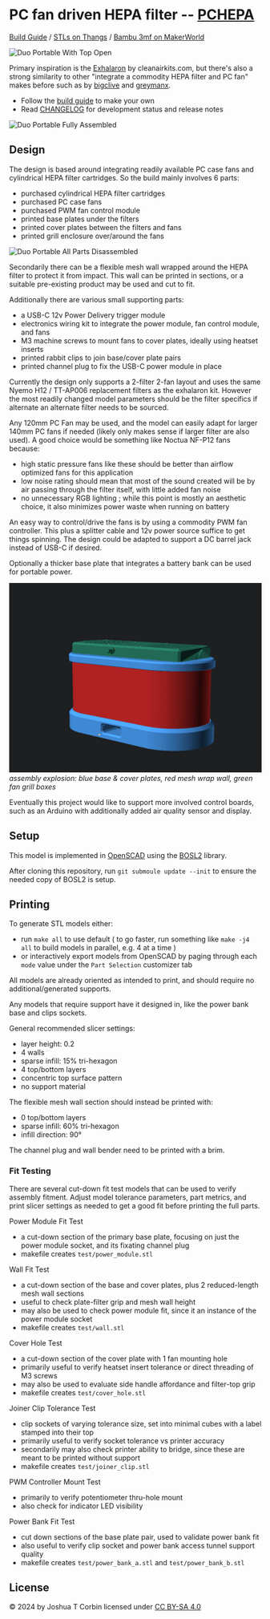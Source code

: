 # PC fan driven HEPA filter -- [PCHEPA](https://github.com/jcorbin/pchepa)

[Build Guide](build_guide.md) / [STLs on Thangs][duo_thangs] / [Bambu 3mf on MakerWorld][duo_makerworld]

![Duo Portable With Top Open](duo/photos/grill_open.png)

Primary inspiration is the [Exhalaron][exhalaron] by cleanairkits.com, but there's also a strong similarity to other
"integrate a commodity HEPA filter and PC fan" makes before such as by [bigclive][bigclive_diy_hepa] and [greymanx][greymanx_diy_hepa].

- Follow the [build guide](build_guide.md) to make your own
- Read [CHANGELOG](CHANGELOG.md) for development status and release notes

![Duo Portable Fully Assembled](duo/photos/front_complete.png)

## Design

The design is based around integrating readily available PC case fans and cylindrical HEPA filter cartridges.
So the build mainly involves 6 parts:
- purchased cylindrical HEPA filter cartridges
- purchased PC case fans
- purchased PWM fan control module
- printed base plates under the filters
- printed cover plates between the filters and fans
- printed grill enclosure over/around the fans

![Duo Portable All Parts Disassembled](duo/photos/all_parts_spread.png)

Secondarily there can be a flexible mesh wall wrapped around the HEPA filter to
protect it from impact. This wall can be printed in sections, or a suitable
pre-existing product may be used and cut to fit.

Additionally there are various small supporting parts:
- a USB-C 12v Power Delivery trigger module
- electronics wiring kit to integrate the power module, fan control module, and fans
- M3 machine screws to mount fans to cover plates, ideally using heatset inserts
- printed rabbit clips to join base/cover plate pairs
- printed channel plug to fix the USB-C power module in place

Currently the design only supports a 2-filter 2-fan layout and uses the same Nyemo H12 / TT-AP006 replacement filters as the exhalaron kit.
However the most readily changed model parameters should be the filter specifics if alternate an alternate filter needs to be sourced.

Any 120mm PC Fan may be used, and the model can easily adapt for larger 140mm PC fans
if needed (likely only makes sense if larger filter are also used).
A good choice would be something like Noctua NF-P12 fans because:
- high static pressure fans like these should be better than airflow optimized fans for this application
- low noise rating should mean that most of the sound created will be by air passing through the filter itself, with little added fan noise
- no unnecessary RGB lighting ; while this point is mostly an aesthetic choice, it also minimizes power waste when running on battery

An easy way to control/drive the fans is by using a commodity PWM fan controller.
This plus a splitter cable and 12v power source suffice to get things spinning.
The design could be adapted to support a DC barrel jack instead of USB-C if desired.

Optionally a thicker base plate that integrates a battery bank can be used for portable power.

![Duo Assembly Explosion](duo/as_explode.gif)
*assembly explosion: blue base & cover plates, red mesh wrap wall, green fan grill boxes*

Eventually this project would like to support more involved control boards,
such as an Arduino with additionally added air quality sensor and display.

## Setup

This model is implemented in [OpenSCAD][openscad] using the [BOSL2][bosl2] library.

After cloning this repository, run `git submoule update --init` to ensure the needed copy of BOSL2 is setup.

## Printing

To generate STL models either:
- run `make all` to use default ( to go faster, run something like `make -j4 all` to build models in parallel, e.g. 4 at a time )
- or interactively export models from OpenSCAD by paging through each `mode` value under the `Part Selection` customizer tab

All models are already oriented as intended to print, and should require no additional/generated supports.

Any models that require support have it designed in, like the power bank base and clips sockets.

General recommended slicer settings:
- layer height: 0.2
- 4 walls
- sparse infill: 15% tri-hexagon
- 4 top/bottom layers
- concentric top surface pattern
- no support material

The flexible mesh wall section should instead be printed with:
- 0 top/bottom layers
- sparse infill: 60% tri-hexagon
- infill direction: 90°

The channel plug and wall bender need to be printed with a brim.

### Fit Testing

There are several cut-down fit test models that can be used to verify assembly fitment.
Adjust model tolerance parameters, part metrics, and print slicer settings as needed to get a good fit before printing the full parts.

Power Module Fit Test
- a cut-down section of the primary base plate, focusing on just the power module socket, and its fixating channel plug
- makefile creates `test/power_module.stl`

Wall Fit Test
- a cut-down section of the base and cover plates, plus 2 reduced-length mesh wall sections
- useful to check plate-filter grip and mesh wall height
- may also be used to check power module fit, since it an instance of the power module socket
- makefile creates `test/wall.stl`

Cover Hole Test
- a cut-down section of the cover plate with 1 fan mounting hole
- primarily useful to verify heatset insert tolerance or direct threading of M3 screws
- may also be used to evaluate side handle affordance and filter-top grip
- makefile creates `test/cover_hole.stl`

Joiner Clip Tolerance Test
- clip sockets of varying tolerance size, set into minimal cubes with a label stamped into their top
- primarily useful to verify socket tolerance vs printer accuracy
- secondarily may also check printer ability to bridge, since these are meant to be printed without support
- makefile creates `test/joiner_clip.stl`

PWM Controller Mount Test
- primarily to verify potentiometer thru-hole mount
- also check for indicator LED visibility

Power Bank Fit Test
- cut down sections of the base plate pair, used to validate power bank fit
- also useful to verify clip socket and power bank access tunnel support quality
- makefile creates `test/power_bank_a.stl` and `test/power_bank_b.stl`

## License

© 2024 by Joshua T Corbin licensed under [CC BY-SA 4.0][ccbysa4]

[duo_makerworld]: https://makerworld.com/en/models/424917
[duo_thangs]: https://than.gs/m/1050549

[bigclive_diy_hepa]: https://www.youtube.com/watch?v=6Vmh2Ip2Vxg
[exhalaron]: https://www.cleanairkits.com/products/exhalaron
[greymanx_diy_hepa]: https://www.printables.com/model/386124

[bosl2]: https://github.com/BelfrySCAD/BOSL2
[ccbysa4]: http://creativecommons.org/licenses/by-sa/4.0
[openscad]: https://openscad.org/
